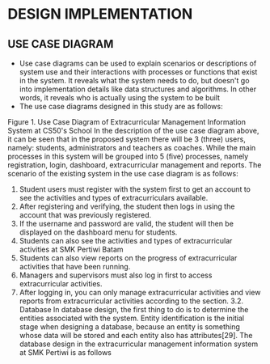 # DESIGN IMPLEMENTATION
## USE CASE DIAGRAM
- Use case diagrams can be used to explain scenarios or descriptions of system use and their interactions with processes or functions that exist in the system. It reveals what the system needs to do, but doesn't go into implementation details like data structures and algorithms. In other words, it reveals who is actually using the system to be built
- The use case diagrams designed in this study are as follows:



Figure 1. Use Case Diagram of Extracurricular Management Information System at CS50's School
In the description of the use case diagram above, it can be seen that in the proposed system there will be 3 (three) users, namely: students, administrators and teachers as coaches. While the main processes in this system will be grouped into 5 (five) processes, namely registration, login, dashboard, extracurricular management and reports. The scenario of the existing system in the use case diagram is as follows:
1. Student users must register with the system first to get an account to see the activities and types of extracurriculars available.
2. After registering and verifying, the student then logs in using the account that was previously registered.
3. If the username and password are valid, the student will then be displayed on the dashboard menu for students.
4. Students can also see the activities and types of extracurricular activities at SMK Pertiwi Batam
5. Students can also view reports on the progress of extracurricular activities that have been running.
6. Managers and supervisors must also log in first to access extracurricular activities.
7. After logging in, you can only manage extracurricular activities and view reports from extracurricular activities according to the section.
3.2. Database
In database design, the first thing to do is to determine the entities associated with the system. Entity identification is the initial stage when designing a database, because an entity is something whose data will be stored and each entity also has attributes[29]. The database design in the extracurricular management information system at SMK Pertiwi is as follows
